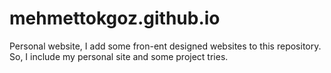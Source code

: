 # mehmettokgoz.github.io
Personal website, I add some fron-ent designed websites to this repository. So, I include my personal site and some project tries. 
